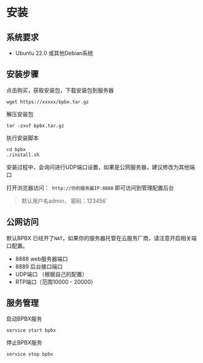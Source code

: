 # 安装
## 系统要求

  * Ubuntu 22.0 或其他Debian系统



## 安装步骤

点击购买，获取安装包，下载安装包到服务器

```shell
wget https://xxxxx/bpbx.tar.gz
```



解压安装包

```shell
tar -zxvf bpbx.tar.gz
```



执行安装脚本

```
cd bpbx
./install.sh
```

安装过程中，会询问进行UDP端口设置，如果是公网服务器，建议修改为其他端口





打开浏览器访问：` http://你的服务器IP:8888` 即可访问到管理配置后台

>默认用户名admin， 密码：123456`



## 公网访问

默认BPBX 已经开了`NAT`，如果你的服务器托管在云服务厂商，请注意开启相关端口配置。

* 8888 web服务器端口
* 8889 后台接口端口
* UDP端口 （根据自己的配置）
* RTP端口（范围10000 - 20000）



## 服务管理

启动BPBX服务

```shell
service start bpbx
```

停止BPBX服务

```shell
service stop bpbx
```





